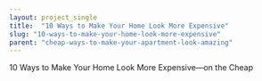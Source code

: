 ```yaml
---
layout: project_single
title:  "10 Ways to Make Your Home Look More Expensive"
slug: "10-ways-to-make-your-home-look-more-expensive"
parent: "cheap-ways-to-make-your-apartment-look-amazing"
---
```

10 Ways to Make Your Home Look More Expensive—on the Cheap